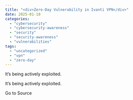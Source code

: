 ```yaml
---
title: "<div>Zero-Day Vulnerability in Ivanti VPN</div>"
date: 2025-01-10
categories: 
  - "cybersecurity"
  - "cybersecurity-awareness"
  - "security"
  - "security-awareness"
  - "vulnerabilities"
tags: 
  - "uncategorized"
  - "vpn"
  - "zero-day"
---
```


It’s being actively exploited.

It’s being actively exploited.

Go to Source
